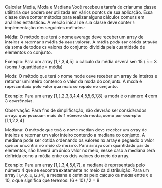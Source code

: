Calcular Media, Moda e Mediana
Você recebeu a tarefa de criar uma classe utilitária que poderá ser utilizada em vários pontos de sua aplicação. Essa classe deve conter métodos para realizar alguns cálculos comuns em análises estatísticas. A versão inicial de sua classe deve conter a implementação dos seguintes métodos:

Média:
O método que terá o nome average deve receber um array de inteiros e retornar a média de seus valores. A média pode ser obtida através da soma de todos os valores do conjunto, dividida pela quantidade de elementos do conjunto.

Exemplo: Para um array [1,2,3,4,5], o cálculo da média deverá ser: 15 / 5 = 3 (soma / quantidade = média)

Moda:
O método que terá o nome mode deve receber um array de inteiros e retornar um inteiro contendo o valor da moda do conjunto. A moda é representada pelo valor que mais se repete no conjunto.

Exemplo: Para um array [1,2,2,3,3,4,4,4,5,5,6,7,8], a moda é o número 4 com 3 ocorrências.

Observação: Para fins de simplificação, não deverão ser considerados arrays que possuam mais de 1 número de moda, como por exemplo: [1,1,2,2,4]

Mediana:
O método que terá o nome median deve receber um array de inteiros e retornar um valor inteiro contendo a mediana do conjunto. A mediana pode ser obtida ordenando os valores no array e pegando o valor que se encontra no meio do mesmo. Para arrays com quantidade par de elementos, não haverá um único valor no meio, nesse caso a mediana será definida como a média entre os dois valores do meio do array.

Exemplo: Para um array [1,2,3,4,5,6,7], a mediana é representada pelo número 4 que se encontra exatamente no meio da distribuição. Para um array [1,4,6,10,12,14], a mediana é definida pelo cálculo da média entre 6 e 10, o que significa que teremos: (6 + 10) / 2 = 8
